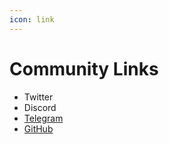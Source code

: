 ```yaml
---
icon: link
---
```


# Community Links

* Twitter
* Discord
* [Telegram](https://t.me/lorenzinotoken)
* [GitHub](https://github.com/LorenzinoToken)
